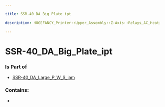 ```yaml
---

title: SSR-40_DA_Big_Plate_ipt

description: HUGEFANCY_Printer::Upper_Assembly::Z-Axis::Relays_AC_Heating::SSR-40_DA93::SSR-40_DA_iam89::SSR-40_DA_Large_P_W_S_iam::SSR-40_DA_Big_Plate_ipt

---
```

# SSR-40_DA_Big_Plate_ipt
<script>
    var geoarray = '{"SSR-40_DA_Big_Plate_ipt": {}}';
</script>
<script>
    var basepath = '/assets/HUGEFANCY_Printer/Upper_Assembly/Z-Axis/Relays_AC_Heating/SSR-40_DA93/SSR-40_DA_iam89/SSR-40_DA_Large_P_W_S_iam/';
</script>
<link rel="stylesheet" href="/css/container.css">

<div id="container"></div>

<!-- these are the required scripts for the three.js scene -->
<script src="/lib/three.min.js"></script>
<script src="/lib/OrbitControls.js"></script>
<script src="/lib/RectAreaLightUniformsLib.js"></script>
<!-- this is your app's lib file -->
<script src="/lib/triceratops_app.js"></script>
### Is Part of
- [SSR-40_DA_Large_P_W_S_iam](../SSR-40_DA_Large_P_W_S_iam)  

### Contains:
- [](./SSR-40_DA_Big_Plate_ipt/)

